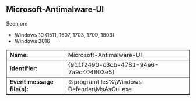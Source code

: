 ## Microsoft-Antimalware-UI

Seen on:
* Windows 10 (1511, 1607, 1703, 1709, 1803)
* Windows 2016

<table border="1" class="docutils">
  <tbody>
    <tr>
      <td><b>Name:</b></td>
      <td>Microsoft-Antimalware-UI</td>
    </tr>
    <tr>
      <td><b>Identifier:</b></td>
      <td>{911f2490-c3db-4781-94e6-7a9c404803e5}</td>
    </tr>
    <tr>
      <td><b>Event message file(s):</b></td>
      <td>%programfiles%\Windows Defender\MsAsCui.exe</td>
    </tr>
  </tbody>
</table>

&nbsp;


